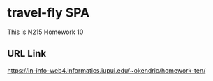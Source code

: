 # travel-fly SPA

This is N215 Homework 10

## URL Link

https://in-info-web4.informatics.iupui.edu/~okendric/homework-ten/



